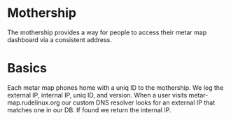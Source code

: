 # Mothership

The mothership provides a way for people to access their metar map dashboard via
a consistent address.

# Basics

Each metar map phones home with a uniq ID to the mothership.
We log the external IP, internal IP, uniq ID, and version.
When a user visits metar-map.rudelinux.org our custom DNS resolver
looks for an external IP that matches one in our DB. If found we
return the internal IP.
